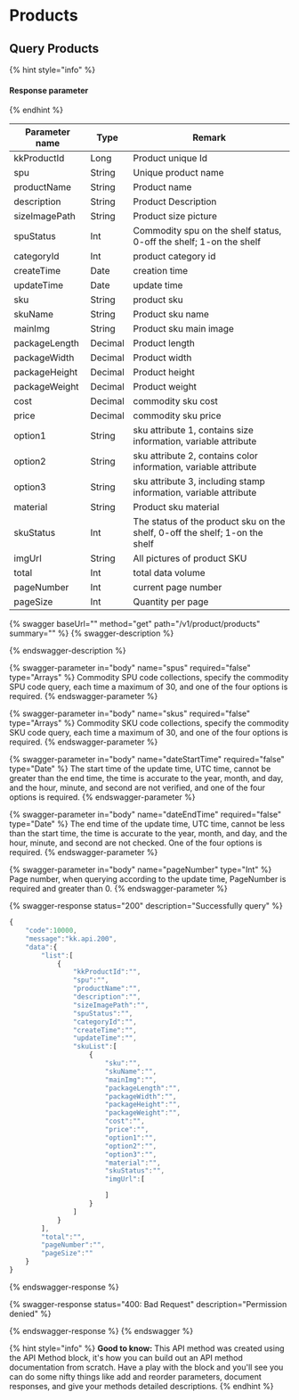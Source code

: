 # Products

## Query Products

{% hint style="info" %}
#### Response parameter&#x20;
{% endhint %}

| Parameter name | Type    | Remark                                                                      |
| -------------- | ------- | --------------------------------------------------------------------------- |
| kkProductId    | Long    | Product unique Id                                                           |
| spu            | String  | Unique product name                                                         |
| productName    | String  | Product name                                                                |
| description    | String  | Product Description                                                         |
| sizeImagePath  | String  | Product size picture                                                        |
| spuStatus      | Int     | Commodity spu on the shelf status, 0-off the shelf; 1-on the shelf          |
| categoryId     | Int     | product category id                                                         |
| createTime     | Date    | creation time                                                               |
| updateTime     | Date    | update time                                                                 |
| sku            | String  | product sku                                                                 |
| skuName        | String  | Product sku name                                                            |
| mainImg        | String  | Product sku main image                                                      |
| packageLength  | Decimal | Product length                                                              |
| packageWidth   | Decimal | Product width                                                               |
| packageHeight  | Decimal | Product height                                                              |
| packageWeight  | Decimal | Product weight                                                              |
| cost           | Decimal | commodity sku cost                                                          |
| price          | Decimal | commodity sku price                                                         |
| option1        | String  | sku attribute 1, contains size information, variable attribute              |
| option2        | String  | sku attribute 2, contains color information, variable attribute             |
| option3        | String  | sku attribute 3, including stamp information, variable attribute            |
| material       | String  | Product sku material                                                        |
| skuStatus      | Int     | The status of the product sku on the shelf, 0-off the shelf; 1-on the shelf |
| imgUrl         | String  | All pictures of product SKU                                                 |
| total          | Int     | total data volume                                                           |
| pageNumber     | Int     | current page number                                                         |
| pageSize       | Int     | Quantity per page                                                           |

{% swagger baseUrl="" method="get" path="/v1/product/products" summary="" %}
{% swagger-description %}

{% endswagger-description %}

{% swagger-parameter in="body" name="spus" required="false" type="Arrays" %}
Commodity SPU code collections, specify the commodity SPU code query, each time a maximum of 30, and one of the four options is required.
{% endswagger-parameter %}

{% swagger-parameter in="body" name="skus" required="false" type="Arrays" %}
Commodity SKU code collections, specify the commodity SKU code query, each time a maximum of 30, and one of the four options is required.
{% endswagger-parameter %}

{% swagger-parameter in="body" name="dateStartTime" required="false" type="Date" %}
The start time of the update time, UTC time, cannot be greater than the end time, the time is accurate to the year, month, and day, and the hour, minute, and second are not verified, and one of the four options is required.
{% endswagger-parameter %}

{% swagger-parameter in="body" name="dateEndTime" required="false" type="Date" %}
The end time of the update time, UTC time, cannot be less than the start time, the time is accurate to the year, month, and day, and the hour, minute, and second are not checked. One of the four options is required.
{% endswagger-parameter %}

{% swagger-parameter in="body" name="pageNumber" type="Int" %}
Page number, when querying according to the update time, PageNumber is required and greater than 0.
{% endswagger-parameter %}

{% swagger-response status="200" description="Successfully query" %}
```javascript
{
    "code":10000,
    "message":"kk.api.200",
    "data":{
        "list":[
            {
                "kkProductId":"",
                "spu":"",
                "productName":"",
                "description":"",
                "sizeImagePath":"",
                "spuStatus":"",
                "categoryId":"",
                "createTime":"",
                "updateTime":"",
                "skuList":[
                    {
                        "sku":"",
                        "skuName":"",
                        "mainImg":"",
                        "packageLength":"",
                        "packageWidth":"",
                        "packageHeight":"",
                        "packageWeight":"",
                        "cost":"",
                        "price":"",
                        "option1":"",
                        "option2":"",
                        "option3":"",
                        "material":"",
                        "skuStatus":"",
                        "imgUrl":[

                        ]
                    }
                ]
            }
        ],
        "total":"",
        "pageNumber":"",
        "pageSize":""
    }
}
```
{% endswagger-response %}

{% swagger-response status="400: Bad Request" description="Permission denied" %}

{% endswagger-response %}
{% endswagger %}

{% hint style="info" %}
**Good to know:** This API method was created using the API Method block, it's how you can build out an API method documentation from scratch. Have a play with the block and you'll see you can do some nifty things like add and reorder parameters, document responses, and give your methods detailed descriptions.
{% endhint %}
